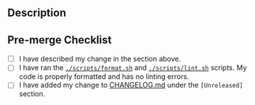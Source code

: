 ## Description

<!-- Please describe your change below this line -->

## Pre-merge Checklist

<!--
Check each box by marking it with an x, like this: "- [x]"

Before creating your pull request, please ensure each item is completed.
-->

- [ ] I have described my change in the section above.
- [ ] I have ran the [`./scripts/format.sh`](https://github.com/cdpdriver/truedriver/blob/main/scripts/format.sh) and [`./scripts/lint.sh`](https://github.com/cdpdriver/truedriver/blob/main/scripts/lint.sh) scripts. My code is properly formatted and has no linting errors.
- [ ] I have added my change to [CHANGELOG.md](https://github.com/cdpdriver/truedriver/blob/main/CHANGELOG.md) under the `[Unreleased]` section.
